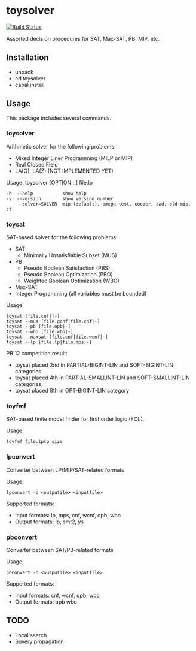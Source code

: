 toysolver
=========

[![Build Status](https://secure.travis-ci.org/msakai/toysolver.png?branch=master)](http://travis-ci.org/msakai/toysolver)

Assorted decision procedures for SAT, Max-SAT, PB, MIP, etc.

Installation
------------

* unpack
* cd toysolver
* cabal install

Usage
-----

This package includes several commands.

### toysolver

Arithmetic solver for the following problems:

* Mixed Integer Liner Programming (MILP or MIP)
* Real Closed Field
* LA(Q), LA(Z) (NOT IMPLEMENTED YET)

Usage: toysolver [OPTION...] file.lp

    -h  --help           show help
    -v  --version        show version number
        --solver=SOLVER  mip (default), omega-test, cooper, cad, old-mip, ct

### toysat

SAT-based solver for the following problems:

* SAT
    * Minimally Unsatisfiable Subset (MUS)
* PB
    * Pseudo Boolean Satisfaction (PBS)
    * Pseudo Boolean Optimization (PBO)
    * Weighted Boolean Optimization (WBO)
* Max-SAT
* Integer Programming (all variables must be bounded)

Usage:

    toysat [file.cnf||-]
    toysat --mus [file.gcnf|file.cnf|-]
    toysat --pb [file.opb|-]
    toysat --wbo [file.wbo|-]
    toysat --maxsat [file.cnf|file.wcnf|-]
    toysat --lp [file.lp|file.mps|-]

PB'12 competition result: 

* toysat placed 2nd in PARTIAL-BIGINT-LIN and SOFT-BIGINT-LIN categories
* toysat placed 4th in PARTIAL-SMALLINT-LIN and SOFT-SMALLINT-LIN categories
* toysat placed 8th in OPT-BIGINT-LIN category

### toyfmf

SAT-based finite model finder for first order logic (FOL).

Usage:

    toyfmf file.tptp size

### lpconvert

Converter between LP/MIP/SAT-related formats

Usage:

    lpconvert -o <outputile> <inputfile>

Supported formats:

* Input formats: lp, mps, cnf, wcnf, opb, wbo
* Output formats: lp, smt2, ys

### pbconvert

Converter between SAT/PB-related formats

Usage:

    pbconvert -o <outputile> <inputfile>

Supported formats:

* Input formats: cnf, wcnf, opb, wbo
* Output formats: opb wbo

TODO
----

* Local search
* Suvery propagation
